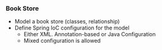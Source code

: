 ### Book Store

- Model a book store (classes, relationship) 
- Define Spring IoC configuration for the model
  * Either XML. Annotation-based or Java Configuration
  * Mixed configuration is allowed
